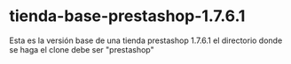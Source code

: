 # tienda-base-prestashop-1.7.6.1

Esta es la versión base de una tienda prestashop 1.7.6.1
el directorio donde se haga el clone debe ser "prestashop"

